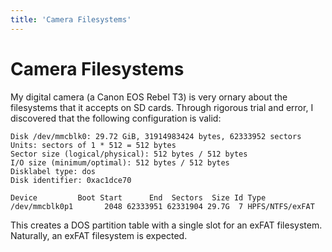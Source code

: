 ```yaml
---
title: 'Camera Filesystems'
---
```


# Camera Filesystems

My digital camera (a Canon EOS Rebel T3) is very ornary about the filesystems
that it accepts on SD cards. Through rigorous trial and error, I discovered
that the following configuration is valid:

```
Disk /dev/mmcblk0: 29.72 GiB, 31914983424 bytes, 62333952 sectors
Units: sectors of 1 * 512 = 512 bytes
Sector size (logical/physical): 512 bytes / 512 bytes
I/O size (minimum/optimal): 512 bytes / 512 bytes
Disklabel type: dos
Disk identifier: 0xac1dce70

Device         Boot Start      End  Sectors  Size Id Type
/dev/mmcblk0p1       2048 62333951 62331904 29.7G  7 HPFS/NTFS/exFAT
```

This creates a DOS partition table with a single slot for an exFAT filesystem.
Naturally, an exFAT filesystem is expected.
